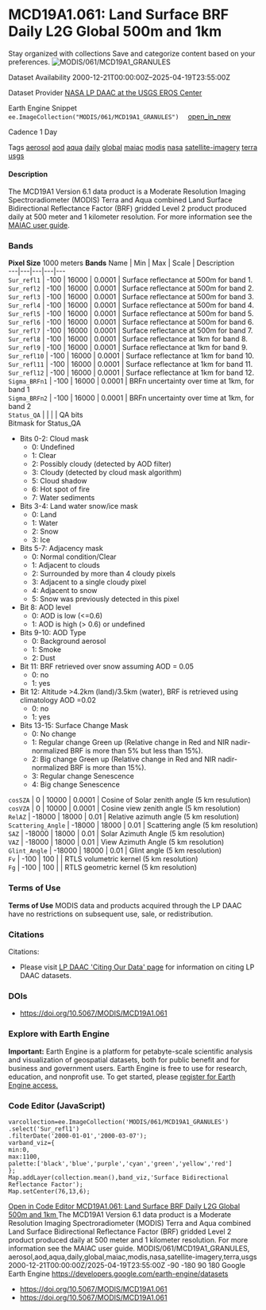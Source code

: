 
#  MCD19A1.061: Land Surface BRF Daily L2G Global 500m and 1km 
Stay organized with collections  Save and categorize content based on your preferences. 
![MODIS/061/MCD19A1_GRANULES](https://developers.google.com/earth-engine/datasets/images/MODIS/MODIS_061_MCD19A1_GRANULES_sample.png) 

Dataset Availability
    2000-12-21T00:00:00Z–2025-04-19T23:55:00Z 

Dataset Provider
     [ NASA LP DAAC at the USGS EROS Center ](https://doi.org/10.5067/MODIS/MCD19A1.061) 

Earth Engine Snippet
     `    ee.ImageCollection("MODIS/061/MCD19A1_GRANULES")   ` [ open_in_new ](https://code.earthengine.google.com/?scriptPath=Examples:Datasets/MODIS/MODIS_061_MCD19A1_GRANULES) 

Cadence
    1 Day 

Tags
     [aerosol](https://developers.google.com/earth-engine/datasets/tags/aerosol) [aod](https://developers.google.com/earth-engine/datasets/tags/aod) [aqua](https://developers.google.com/earth-engine/datasets/tags/aqua) [daily](https://developers.google.com/earth-engine/datasets/tags/daily) [global](https://developers.google.com/earth-engine/datasets/tags/global) [maiac](https://developers.google.com/earth-engine/datasets/tags/maiac) [modis](https://developers.google.com/earth-engine/datasets/tags/modis) [nasa](https://developers.google.com/earth-engine/datasets/tags/nasa) [satellite-imagery](https://developers.google.com/earth-engine/datasets/tags/satellite-imagery) [terra](https://developers.google.com/earth-engine/datasets/tags/terra) [usgs](https://developers.google.com/earth-engine/datasets/tags/usgs)
#### Description
The MCD19A1 Version 6.1 data product is a Moderate Resolution Imaging Spectroradiometer (MODIS) Terra and Aqua combined Land Surface Bidirectional Reflectance Factor (BRF) gridded Level 2 product produced daily at 500 meter and 1 kilometer resolution. For more information see the [MAIAC user guide](https://lpdaac.usgs.gov/documents/1500/MCD19_User_Guide_V61.pdf).
### Bands
**Pixel Size** 1000 meters 
**Bands**
Name | Min | Max | Scale | Description  
---|---|---|---|---  
`Sur_refl1` |  -100  |  16000  | 0.0001 | Surface reflectance at 500m for band 1.  
`Sur_refl2` |  -100  |  16000  | 0.0001 | Surface reflectance at 500m for band 2.  
`Sur_refl3` |  -100  |  16000  | 0.0001 | Surface reflectance at 500m for band 3.  
`Sur_refl4` |  -100  |  16000  | 0.0001 | Surface reflectance at 500m for band 4.  
`Sur_refl5` |  -100  |  16000  | 0.0001 | Surface reflectance at 500m for band 5.  
`Sur_refl6` |  -100  |  16000  | 0.0001 | Surface reflectance at 500m for band 6.  
`Sur_refl7` |  -100  |  16000  | 0.0001 | Surface reflectance at 500m for band 7.  
`Sur_refl8` |  -100  |  16000  | 0.0001 | Surface reflectance at 1km for band 8.  
`Sur_refl9` |  -100  |  16000  | 0.0001 | Surface reflectance at 1km for band 9.  
`Sur_refl10` |  -100  |  16000  | 0.0001 | Surface reflectance at 1km for band 10.  
`Sur_refl11` |  -100  |  16000  | 0.0001 | Surface reflectance at 1km for band 11.  
`Sur_refl12` |  -100  |  16000  | 0.0001 | Surface reflectance at 1km for band 12.  
`Sigma_BRFn1` |  -100  |  16000  | 0.0001 | BRFn uncertainty over time at 1km, for band 1  
`Sigma_BRFn2` |  -100  |  16000  | 0.0001 | BRFn uncertainty over time at 1km, for band 2  
`Status_QA` |  |  |  | QA bits  
Bitmask for Status_QA
  * Bits 0-2: Cloud mask 
    * 0: Undefined
    * 1: Clear
    * 2: Possibly cloudy (detected by AOD filter)
    * 3: Cloudy (detected by cloud mask algorithm)
    * 5: Cloud shadow
    * 6: Hot spot of fire
    * 7: Water sediments
  * Bits 3-4: Land water snow/ice mask 
    * 0: Land
    * 1: Water
    * 2: Snow
    * 3: Ice
  * Bits 5-7: Adjacency mask 
    * 0: Normal condition/Clear
    * 1: Adjacent to clouds
    * 2: Surrounded by more than 4 cloudy pixels
    * 3: Adjacent to a single cloudy pixel
    * 4: Adjacent to snow
    * 5: Snow was previously detected in this pixel
  * Bit 8: AOD level 
    * 0: AOD is low (<=0.6)
    * 1: AOD is high (> 0.6) or undefined
  * Bits 9-10: AOD Type 
    * 0: Background aerosol
    * 1: Smoke
    * 2: Dust
  * Bit 11: BRF retrieved over snow assuming AOD = 0.05 
    * 0: no
    * 1: yes
  * Bit 12: Altitude >4.2km (land)/3.5km (water), BRF is retrieved using climatology AOD =0.02 
    * 0: no
    * 1: yes
  * Bits 13-15: Surface Change Mask 
    * 0: No change
    * 1: Regular change Green up (Relative change in Red and NIR nadir-normalized BRF is more than 5% but less than 15%).
    * 2: Big change Green up (Relative change in Red and NIR nadir-normalized BRF is more than 15%).
    * 3: Regular change Senescence
    * 4: Big change Senescence

  
`cosSZA` |  0  |  10000  | 0.0001 | Cosine of Solar zenith angle (5 km resulution)  
`cosVZA` |  0  |  10000  | 0.0001 | Cosine view zenith angle (5 km resolution)  
`RelAZ` |  -18000  |  18000  | 0.01 | Relative azimuth angle (5 km resolution)  
`Scattering_Angle` |  -18000  |  18000  | 0.01 | Scattering angle (5 km resolution)  
`SAZ` |  -18000  |  18000  | 0.01 | Solar Azimuth Angle (5 km resolution)  
`VAZ` |  -18000  |  18000  | 0.01 | View Azimuth Angle (5 km resolution)  
`Glint_Angle` |  -18000  |  18000  | 0.01 | Glint angle (5 km resolution)  
`Fv` |  -100  |  100  |  | RTLS volumetric kernel (5 km resolution)  
`Fg` |  -100  |  100  |  | RTLS geometric kernel (5 km resolution)  
### Terms of Use
**Terms of Use**
MODIS data and products acquired through the LP DAAC have no restrictions on subsequent use, sale, or redistribution.
### Citations
Citations:
  * Please visit [LP DAAC 'Citing Our Data' page](https://lpdaac.usgs.gov/citing_our_data) for information on citing LP DAAC datasets.


### DOIs
  * [ https://doi.org/10.5067/MODIS/MCD19A1.061 ](https://doi.org/10.5067/MODIS/MCD19A1.061)


### Explore with Earth Engine
**Important:** Earth Engine is a platform for petabyte-scale scientific analysis and visualization of geospatial datasets, both for public benefit and for business and government users. Earth Engine is free to use for research, education, and nonprofit use. To get started, please [register for Earth Engine access.](https://console.cloud.google.com/earth-engine)
### Code Editor (JavaScript)
```
varcollection=ee.ImageCollection('MODIS/061/MCD19A1_GRANULES')
.select('Sur_refl1')
.filterDate('2000-01-01','2000-03-07');
varband_viz={
min:0,
max:1100,
palette:['black','blue','purple','cyan','green','yellow','red']
};
Map.addLayer(collection.mean(),band_viz,'Surface Bidirectional Reflectance Factor');
Map.setCenter(76,13,6);
```
[ Open in Code Editor ](https://code.earthengine.google.com/?scriptPath=Examples:Datasets/MODIS/MODIS_061_MCD19A1_GRANULES)
[ MCD19A1.061: Land Surface BRF Daily L2G Global 500m and 1km ](https://developers.google.com/earth-engine/datasets/catalog/MODIS_061_MCD19A1_GRANULES)
The MCD19A1 Version 6.1 data product is a Moderate Resolution Imaging Spectroradiometer (MODIS) Terra and Aqua combined Land Surface Bidirectional Reflectance Factor (BRF) gridded Level 2 product produced daily at 500 meter and 1 kilometer resolution. For more information see the MAIAC user guide.
MODIS/061/MCD19A1_GRANULES, aerosol,aod,aqua,daily,global,maiac,modis,nasa,satellite-imagery,terra,usgs 
2000-12-21T00:00:00Z/2025-04-19T23:55:00Z
-90 -180 90 180 
Google Earth Engine
https://developers.google.com/earth-engine/datasets
  * [ https://doi.org/10.5067/MODIS/MCD19A1.061 ](https://doi.org/https://doi.org/10.5067/MODIS/MCD19A1.061)
  * [ https://doi.org/10.5067/MODIS/MCD19A1.061 ](https://doi.org/https://developers.google.com/earth-engine/datasets/catalog/MODIS_061_MCD19A1_GRANULES)


